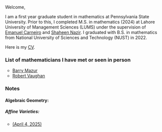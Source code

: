 Welcome,

I am a first year graduate student in mathematics at Pennsylvania State University. Prior to this, I completed M.S. in mathematics (2024) at Lahore University of Management Sciences (LUMS) under the supervision of [Emanuel Carneiro](https://sites.google.com/view/emanuelcarneiro/home) and [Shaheen Nazir](https://lums.edu.pk/lums_employee/3346). I graduated with B.S. in mathematics from National University of Sciences and Technology (NUST) in 2022.

Here is my [CV](docs/assets/My_CV-2.pdf). 

### List of mathematicians I have met or seen in person
<ul style="list-style-type:circle"> 
<li><a href="https://en.wikipedia.org/wiki/Barry_Mazur">Barry Mazur</a></li>
<li><a href="https://en.wikipedia.org/wiki/Bob_Vaughan">Robert Vaughan</a></li>
</ul>

### Notes

#### Algebraic Geometry:

##### Affine Varieties:

<ul style="list-style-type:circle"> 
<li><a href = "(docs/assets/Algebraic_Geometry-10.pdf)">(April 4, 2025)</a></li>
</ul>
